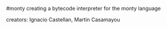 #monty
creating a bytecode interpreter for the monty language

creators: Ignacio Castellan, Martin Casamayou
